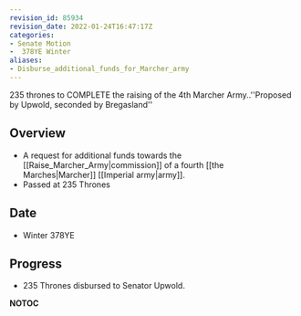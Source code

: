 ```yaml
---
revision_id: 85934
revision_date: 2022-01-24T16:47:17Z
categories:
- Senate Motion
-  378YE Winter
aliases:
- Disburse_additional_funds_for_Marcher_army
---
```


235 thrones to COMPLETE the raising of the 4th Marcher Army..''Proposed by Upwold, seconded by Bregasland''

## Overview
* A request for additional funds towards the [[Raise_Marcher_Army|commission]] of a fourth [[the Marches|Marcher]] [[Imperial army|army]].
* Passed at 235 Thrones

## Date
* Winter 378YE

## Progress
* 235 Thrones disbursed to Senator Upwold.



__NOTOC__